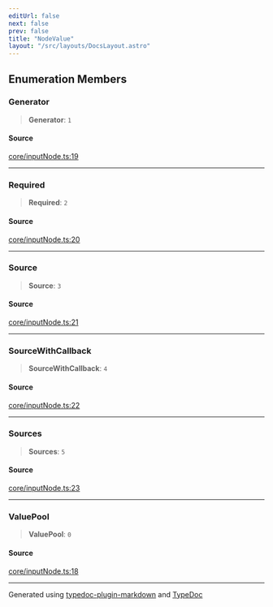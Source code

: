 ```yaml
---
editUrl: false
next: false
prev: false
title: "NodeValue"
layout: "/src/layouts/DocsLayout.astro"
---
```


## Enumeration Members

### Generator

> **Generator**: `1`

#### Source

[core/inputNode.ts:19](https://github.com/edwinlzs/chainflow/blob/902c18e/src/core/inputNode.ts#L19)

***

### Required

> **Required**: `2`

#### Source

[core/inputNode.ts:20](https://github.com/edwinlzs/chainflow/blob/902c18e/src/core/inputNode.ts#L20)

***

### Source

> **Source**: `3`

#### Source

[core/inputNode.ts:21](https://github.com/edwinlzs/chainflow/blob/902c18e/src/core/inputNode.ts#L21)

***

### SourceWithCallback

> **SourceWithCallback**: `4`

#### Source

[core/inputNode.ts:22](https://github.com/edwinlzs/chainflow/blob/902c18e/src/core/inputNode.ts#L22)

***

### Sources

> **Sources**: `5`

#### Source

[core/inputNode.ts:23](https://github.com/edwinlzs/chainflow/blob/902c18e/src/core/inputNode.ts#L23)

***

### ValuePool

> **ValuePool**: `0`

#### Source

[core/inputNode.ts:18](https://github.com/edwinlzs/chainflow/blob/902c18e/src/core/inputNode.ts#L18)

***

Generated using [typedoc-plugin-markdown](https://www.npmjs.com/package/typedoc-plugin-markdown) and [TypeDoc](https://typedoc.org/)
